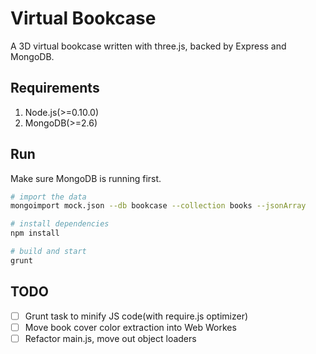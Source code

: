 # Virtual Bookcase

A 3D virtual bookcase written with three.js, backed by Express and MongoDB.

## Requirements

1. Node.js(>=0.10.0)
2. MongoDB(>=2.6)

## Run

Make sure MongoDB is running first.

```bash
# import the data
mongoimport mock.json --db bookcase --collection books --jsonArray

# install dependencies
npm install

# build and start
grunt
```

## TODO

- [ ] Grunt task to minify JS code(with require.js optimizer)
- [ ] Move book cover color extraction into Web Workes
- [ ] Refactor main.js, move out object loaders

